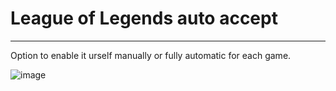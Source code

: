 # League of Legends auto accept

---

Option to enable it urself manually or fully automatic for each game.

![image](https://user-images.githubusercontent.com/35658558/213885042-942d8d4c-211f-4a84-9f7a-476392063271.png)
